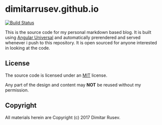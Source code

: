 # dimitarrusev.github.io
[![Build Status](https://travis-ci.org/dimitarrusev/dimitarrusev.github.io.svg?branch=source)](https://travis-ci.org/dimitarrusev/dimitarrusev.github.io)

This is the source code for my personal markdown based blog. It is built using [Angular Universal](https://universal.angular.io/) and automatically prerendered and served whenever i push to this repository. It is open sourced for anyone interested in looking at the code.

## License

The source code is licensed under an [MIT](https://github.com/dimitarrusev/dimitarrusev.github.io/blob/source/LICENSE) license.

Any part of the design and content may **NOT** be reused without my permission.

## Copyright

All materials herein are Copyright (c) 2017 Dimitar Rusev.

